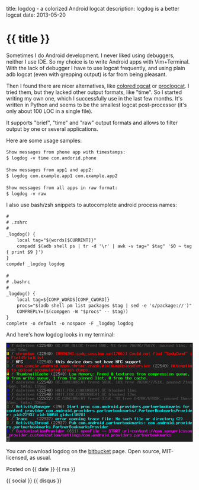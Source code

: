 title: logdog - a colorized Android logcat
description: logdog is a better logcat
date: 2013-05-20

# {{ title }}

Sometimes I do Android development. I never liked using debuggers, neither I
use IDE. So my choice is to write Android apps with Vim+Terminal. With the lack
of debugger I have to use logcat frequently, and using plain adb logcat (even
with grepping output) is far from being pleasant.

Then I found there are nicer alternatives, like
[coloredlogcat](https://code.google.com/p/colored-logcat/) or
[proclogcat](https://github.com/jasta/android-dev-tools/blob/master/proclogcat).
I tried them, but they lacked other output formats, like "time". So I started
writing my own one, which I successfully use in the last few months. It's
written in Python and seems to be the smallest logcat post-processor (it's only
about 100 LOC in a single file).

It supports "brief", "time" and "raw" output formats and allows to filter output
by one or several applications.

Here are some usage samples:

	Show messages from phone app with timestamps:
	$ logdog -v time com.andorid.phone

	Show messages from app1 and app2:
	$ logdog com.example.app1 com.example.app2

	Show messages from all apps in raw format:
	$ logdog -v raw

I also use bash/zsh snippets to autocomplete android process names:

	#
	# .zshrc
	#
	_logdog() {
		local tag="${words[$CURRENT]}"
		compadd $(adb shell ps | tr -d '\r' | awk -v tag=" $tag" '$0 ~ tag { print $9 }')
	}
	compdef _logdog logdog

	#
	# .bashrc
	#
	_logdog() {
		local tag=${COMP_WORDS[COMP_CWORD]}
		procs="$(adb shell pm list packages $tag | sed -e 's/package://')"
		COMPREPLY=($(compgen -W "$procs" -- $tag))
	}
	complete -o default -o nospace -F _logdog logdog

And here's how logdog looks in my terminal:

![logdog](/images/logdog.png)

You can download logdog on the [bitbucket](https://bitbucket.org/zserge/logdog)
page. Open source, MIT-licensed, as usual.

Posted on {{ date }} {{ rss }}

{{ social }}
{{ disqus }}

